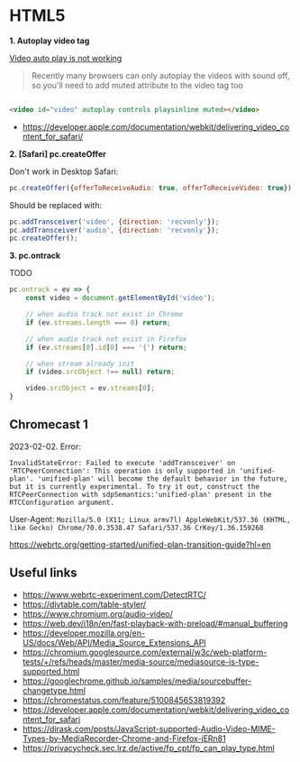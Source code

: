 # HTML5

**1. Autoplay video tag**

[Video auto play is not working](https://stackoverflow.com/questions/17994666/video-auto-play-is-not-working-in-safari-and-chrome-desktop-browser)

> Recently many browsers can only autoplay the videos with sound off, so you'll need to add muted attribute to the video tag too

```html

<video id="video" autoplay controls playsinline muted></video>
```

- https://developer.apple.com/documentation/webkit/delivering_video_content_for_safari/

**2. [Safari] pc.createOffer**

Don't work in Desktop Safari:

```js
pc.createOffer({offerToReceiveAudio: true, offerToReceiveVideo: true})
```

Should be replaced with:

```js
pc.addTransceiver('video', {direction: 'recvonly'});
pc.addTransceiver('audio', {direction: 'recvonly'});
pc.createOffer();
```

**3. pc.ontrack**

TODO

```js
pc.ontrack = ev => {
    const video = document.getElementById('video');

    // when audio track not exist in Chrome
    if (ev.streams.length === 0) return;

    // when audio track not exist in Firefox
    if (ev.streams[0].id[0] === '{') return;

    // when stream already init
    if (video.srcObject !== null) return;

    video.srcObject = ev.streams[0];
}
```

## Chromecast 1

2023-02-02. Error:

```
InvalidStateError: Failed to execute 'addTransceiver' on 'RTCPeerConnection': This operation is only supported in 'unified-plan'. 'unified-plan' will become the default behavior in the future, but it is currently experimental. To try it out, construct the RTCPeerConnection with sdpSemantics:'unified-plan' present in the RTCConfiguration argument.
```

User-Agent: `Mozilla/5.0 (X11; Linux armv7l) AppleWebKit/537.36 (KHTML, like Gecko) Chrome/70.0.3538.47 Safari/537.36 CrKey/1.36.159268`

https://webrtc.org/getting-started/unified-plan-transition-guide?hl=en

## Useful links

- https://www.webrtc-experiment.com/DetectRTC/
- https://divtable.com/table-styler/
- https://www.chromium.org/audio-video/
- https://web.dev/i18n/en/fast-playback-with-preload/#manual_buffering
- https://developer.mozilla.org/en-US/docs/Web/API/Media_Source_Extensions_API
- https://chromium.googlesource.com/external/w3c/web-platform-tests/+/refs/heads/master/media-source/mediasource-is-type-supported.html
- https://googlechrome.github.io/samples/media/sourcebuffer-changetype.html
- https://chromestatus.com/feature/5100845653819392
- https://developer.apple.com/documentation/webkit/delivering_video_content_for_safari
- https://dirask.com/posts/JavaScript-supported-Audio-Video-MIME-Types-by-MediaRecorder-Chrome-and-Firefox-jERn81
- https://privacycheck.sec.lrz.de/active/fp_cpt/fp_can_play_type.html
